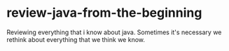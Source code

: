# review-java-from-the-beginning
Reviewing everything that i know about java. Sometimes it's necessary we rethink about everything that we think we know.
